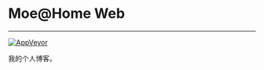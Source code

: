 # Moe@Home Web #
---
[![AppVeyor](https://ci.appveyor.com/api/projects/status/s2vm7fo5lkxao774?svg=true)](https://ci.appveyor.com/project/sunnycase/moeathomeweb)


我的个人博客。
